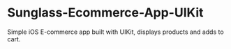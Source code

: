 # Sunglass-Ecommerce-App-UIKit
Simple iOS E-commerce app built with UIKit, displays products and adds to cart.
